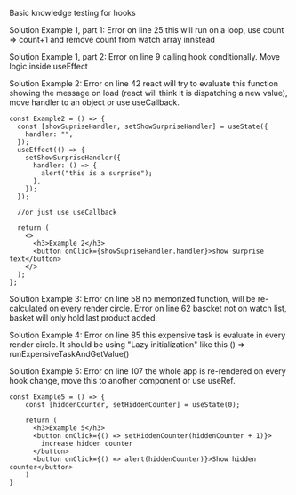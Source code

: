 Basic knowledge testing for hooks

Solution Example 1, part 1:
Error on line 25 this will run on a loop, use count => count+1 and remove count from watch array innstead

Solution Example 1, part 2:
Error on line 9 calling hook conditionally. Move logic inside useEffect

Solution Example 2:
Error on line 42 react will try to evaluate this function showing the message on load (react will think it is dispatching a new value), move handler to an object or use useCallback.

```
const Example2 = () => {
  const [showSupriseHandler, setShowSurpriseHandler] = useState({
    handler: "",
  });
  useEffect(() => {
    setShowSurpriseHandler({
      handler: () => {
        alert("this is a surprise");
      },
    });
  });

  //or just use useCallback

  return (
    <>
      <h3>Example 2</h3>
      <button onClick={showSupriseHandler.handler}>show surprise text</button>
    </>
  );
};
```

Solution Example 3:
Error on line 58 no memorized function, will be re-calculated on every render circle.
Error on line 62 bascket not on watch list, basket will only hold last product added.

Solution Example 4:
Error on line 85 this expensive task is evaluate in every render circle. It should be using "Lazy initialization" like this () => runExpensiveTaskAndGetValue()

Solution Example 5:
Error on line 107 the whole app is re-rendered on every hook change, move this to another component or use useRef.

```
const Example5 = () => {
    const [hiddenCounter, setHiddenCounter] = useState(0);

    return (
      <h3>Example 5</h3>
      <button onClick={() => setHiddenCounter(hiddenCounter + 1)}>
        increase hidden counter
      </button>
      <button onClick={() => alert(hiddenCounter)}>Show hidden counter</button>
    )
}
```
